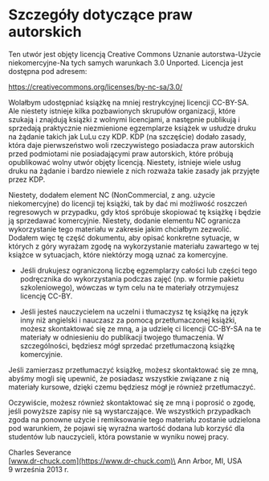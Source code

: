 
Szczegóły dotyczące praw autorskich
===================================

Ten utwór jest objęty licencją Creative Commons
Uznanie autorstwa-Użycie niekomercyjne-Na tych samych warunkach 3.0 Unported.
Licencja jest dostępna pod adresem:

<https://creativecommons.org/licenses/by-nc-sa/3.0/>

Wolałbym udostępniać książkę na mniej restrykcyjnej licencji CC-BY-SA. Ale niestety istnieje kilka pozbawionych skrupułów organizacji, które szukają i znajdują książki z wolnymi licencjami, a następnie publikują i sprzedają praktycznie niezmienione egzemplarze książek w usłudze druku na żądanie takich jak LuLu czy KDP. KDP (na szczęście) dodało zasady, która daje pierwszeństwo woli rzeczywistego posiadacza praw autorskich przed podmiotami nie posiadającymi praw autorskich, które próbują opublikować wolny utwór objęty licencją. Niestety, istnieje wiele usług druku na żądanie i bardzo niewiele z nich rozważa takie zasady jak przyjęte przez KDP.

Niestety, dodałem element NC (NonCommercial, z ang. użycie niekomercyjne) do licencji tej książki, tak by dać mi możliwość roszczeń regresowych w przypadku, gdy ktoś spróbuje skopiować tę książkę i będzie ją sprzedawać komercyjnie. Niestety, dodanie elementu NC ogranicza wykorzystanie tego materiału w zakresie jakim chciałbym zezwolić. Dodałem więc tę część dokumentu, aby opisać konkretne sytuacje, w których z góry wyrażam zgodę na wykorzystanie materiału zawartego w tej książce w sytuacjach, które niektórzy mogą uznać za komercyjne.

-   Jeśli drukujesz ograniczoną liczbę egzemplarzy całości lub części tego podręcznika do wykorzystania podczas zajęć (np. w formie pakietu szkoleniowego), wówczas w tym celu na te materiały otrzymujesz licencję CC-BY.

-   Jeśli jesteś nauczycielem na uczelni i tłumaczysz tę książkę na język inny niż angielski i nauczasz za pomocą przetłumaczonej książki, możesz skontaktować się ze mną, a ja udzielę ci licencji CC-BY-SA na te materiały w odniesieniu do publikacji twojego tłumaczenia. W szczególności, będziesz mógł sprzedać przetłumaczoną książkę komercyjnie.

Jeśli zamierzasz przetłumaczyć książkę, możesz skontaktować się ze mną, abyśmy mogli się upewnić, że posiadasz wszystkie związane z nią materiały kursowe, dzięki czemu będziesz mógł je również przetłumaczyć.

Oczywiście, możesz również skontaktować się ze mną i poprosić o zgodę, jeśli powyższe zapisy nie są wystarczające. We wszystkich przypadkach zgoda na ponowne użycie i remiksowanie tego materiału zostanie udzielona pod warunkiem, że pojawi się wyraźna wartość dodana lub korzyść dla studentów lub nauczycieli, która powstanie w wyniku nowej pracy.

Charles Severance\
[www.dr-chuck.com](https://www.dr-chuck.com)\
Ann Arbor, MI, USA\
9 września 2013 r.

